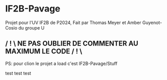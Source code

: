 # IF2B-Pavage
Projet pour l'UV IF2B de P2024, Fait par Thomas Meyer et Amber Guyenot-Cosio du groupe U


## / ! \ NE PAS OUBLIER DE COMMENTER AU MAXIMUM LE CODE / ! \  
PS: pour clion le projet a load c'est IF2B-Pavage/Stuff



test test test
